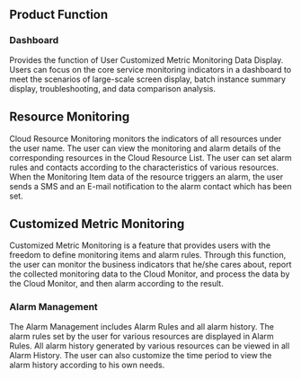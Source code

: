 ## Product Function
### Dashboard
Provides the function of User Customized Metric Monitoring Data Display. Users can focus on the core service monitoring indicators in a dashboard to meet the scenarios of large-scale screen display, batch instance summary display, troubleshooting, and data comparison analysis.
## Resource Monitoring
Cloud Resource Monitoring monitors the indicators of all resources under the user name. The user can view the monitoring and alarm details of the corresponding resources in the Cloud Resource List. The user can set alarm rules and contacts according to the characteristics of various resources. When the Monitoring Item data of the resource triggers an alarm, the user sends a SMS and an E-mail notification to the alarm contact which has been set.
## Customized Metric Monitoring
Customized Metric Monitoring is a feature that provides users with the freedom to define monitoring items and alarm rules. Through this function, the user can monitor the business indicators that he/she cares about, report the collected monitoring data to the Cloud Monitor, and process the data by the Cloud Monitor, and then alarm according to the result.
### Alarm Management
The Alarm Management includes Alarm Rules and all alarm history. The alarm rules set by the user for various resources are displayed in Alarm Rules. All alarm history generated by various resources can be viewed in all Alarm History. The user can also customize the time period to view the alarm history according to his own needs.

